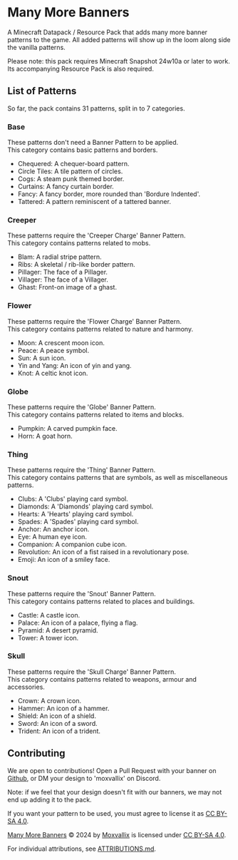 # Many More Banners
A Minecraft Datapack / Resource Pack that adds many more banner patterns to the game.
All added patterns will show up in the loom along side the vanilla patterns.

Please note: this pack requires Minecraft Snapshot 24w10a or later to work.
Its accompanying Resource Pack is also required.

## List of Patterns
So far, the pack contains 31 patterns, split in to 7 categories.

### Base
These patterns don't need a Banner Pattern to be applied.  
This category contains basic patterns and borders.
- Chequered: A chequer-board pattern.
- Circle Tiles: A tile pattern of circles.
- Cogs: A steam punk themed border.
- Curtains: A fancy curtain border.
- Fancy: A fancy border, more rounded than 'Bordure Indented'.
- Tattered: A pattern reminiscent of a tattered banner.

### Creeper
These patterns require the 'Creeper Charge' Banner Pattern.  
This category contains patterns related to mobs.
- Blam: A radial stripe pattern.
- Ribs: A skeletal / rib-like border pattern.
- Pillager: The face of a Pillager.
- Villager: The face of a Villager.
- Ghast: Front-on image of a ghast.

### Flower
These patterns require the 'Flower Charge' Banner Pattern.  
This category contains patterns related to nature and harmony.
- Moon: A crescent moon icon.
- Peace: A peace symbol.
- Sun: A sun icon.
- Yin and Yang: An icon of yin and yang.
- Knot: A celtic knot icon.

### Globe
These patterns require the 'Globe' Banner Pattern.  
This category contains patterns related to items and blocks.
- Pumpkin: A carved pumpkin face.
- Horn: A goat horn.

### Thing
These patterns require the 'Thing' Banner Pattern.  
This category contains patterns that are symbols, as well as miscellaneous patterns.
- Clubs: A 'Clubs' playing card symbol.
- Diamonds: A 'Diamonds' playing card symbol.
- Hearts: A 'Hearts' playing card symbol.
- Spades: A 'Spades' playing card symbol.
- Anchor: An anchor icon.
- Eye: A human eye icon.
- Companion: A companion cube icon.
- Revolution: An icon of a fist raised in a revolutionary pose.
- Emoji: An icon of a smiley face.

### Snout
These patterns require the 'Snout' Banner Pattern.  
This category contains patterns related to places and buildings.
- Castle: A castle icon.
- Palace: An icon of a palace, flying a flag.
- Pyramid: A desert pyramid.
- Tower: A tower icon.

### Skull
These patterns require the 'Skull Charge' Banner Pattern.  
This category contains patterns related to weapons, armour and accessories.
- Crown: A crown icon.
- Hammer: An icon of a hammer.
- Shield: An icon of a shield.
- Sword: An icon of a sword.
- Trident: An icon of a trident.

## Contributing
We are open to contributions! Open a Pull Request with your banner on [Github](https://github.com/moxvallix/mmb),
or DM your design to 'moxvallix' on Discord.

Note: if we feel that your design doesn't fit with our banners, we may not end up adding it to the pack.

If you want your pattern to be used, you must agree to license it as [CC BY-SA 4.0](http://creativecommons.org/licenses/by-sa/4.0/).

[Many More Banners](https://github.com/moxvallix/mmb) © 2024 by [Moxvallix](https://moxvallix.com) is licensed under [CC BY-SA 4.0](http://creativecommons.org/licenses/by-sa/4.0/).

For individual attributions, see [ATTRIBUTIONS.md](ATTRIBUTIONS.md).